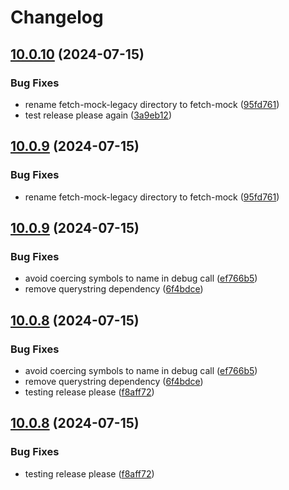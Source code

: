 # Changelog

## [10.0.10](https://github.com/wheresrhys/fetch-mock/compare/fetch-mock-v10.0.9...fetch-mock-v10.0.10) (2024-07-15)


### Bug Fixes

* rename fetch-mock-legacy directory to fetch-mock ([95fd761](https://github.com/wheresrhys/fetch-mock/commit/95fd76115e0bfb979c9ee52a59613a3f52b1a6d6))
* test release please again ([3a9eb12](https://github.com/wheresrhys/fetch-mock/commit/3a9eb1292f81c3872bc57e91c6a436cf6fddfb80))

## [10.0.9](https://github.com/wheresrhys/fetch-mock/compare/fetch-mock-v10.0.8...fetch-mock-v10.0.9) (2024-07-15)


### Bug Fixes

* rename fetch-mock-legacy directory to fetch-mock ([95fd761](https://github.com/wheresrhys/fetch-mock/commit/95fd76115e0bfb979c9ee52a59613a3f52b1a6d6))

## [10.0.9](https://github.com/wheresrhys/fetch-mock/compare/fetch-mock-v10.0.8...fetch-mock-v10.0.9) (2024-07-15)


### Bug Fixes

* avoid coercing symbols to name in debug call ([ef766b5](https://github.com/wheresrhys/fetch-mock/commit/ef766b54b55b979df851f976428383ba274f830e))
* remove querystring dependency ([6f4bdce](https://github.com/wheresrhys/fetch-mock/commit/6f4bdceb61e07acb6c566da6acb49c1e2d2a4188))

## [10.0.8](https://github.com/wheresrhys/fetch-mock/compare/fetch-mock-v10.0.7...fetch-mock-v10.0.8) (2024-07-15)


### Bug Fixes

* avoid coercing symbols to name in debug call ([ef766b5](https://github.com/wheresrhys/fetch-mock/commit/ef766b54b55b979df851f976428383ba274f830e))
* remove querystring dependency ([6f4bdce](https://github.com/wheresrhys/fetch-mock/commit/6f4bdceb61e07acb6c566da6acb49c1e2d2a4188))
* testing release please ([f8aff72](https://github.com/wheresrhys/fetch-mock/commit/f8aff722f14cb7a2fef3f2a7d09793b7ccef708e))

## [10.0.8](https://github.com/wheresrhys/fetch-mock/compare/fetch-mock-v10.0.7...fetch-mock-v10.0.8) (2024-07-15)


### Bug Fixes

* testing release please ([f8aff72](https://github.com/wheresrhys/fetch-mock/commit/f8aff722f14cb7a2fef3f2a7d09793b7ccef708e))
